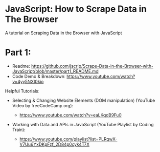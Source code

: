 # JavaScript: How to Scrape Data in The Browser
A tutorial on Scraping Data in the Browser with JavaScript
# Part 1: 
- Readme: https://github.com/jscrip/Scrape-Data-in-the-Browser-with-JavaScript/blob/master/part1_README.md
- Code Demo & Breakdown: https://www.youtube.com/watch?v=4yy5NXI0kio


Helpful Tutorials:

- Selecting & Changing Website Elements (DOM manipulation) (YouTube Video by freeCodeCamp.org):
  - https://www.youtube.com/watch?v=eaLKqoB9Fu0

- Working with Data and APIs in JavaScript (YouTube Playlist by Coding Train):
  - https://www.youtube.com/playlist?list=PLRqwX-V7Uu6YxDKpFzf_2D84p0cyk4T7X
